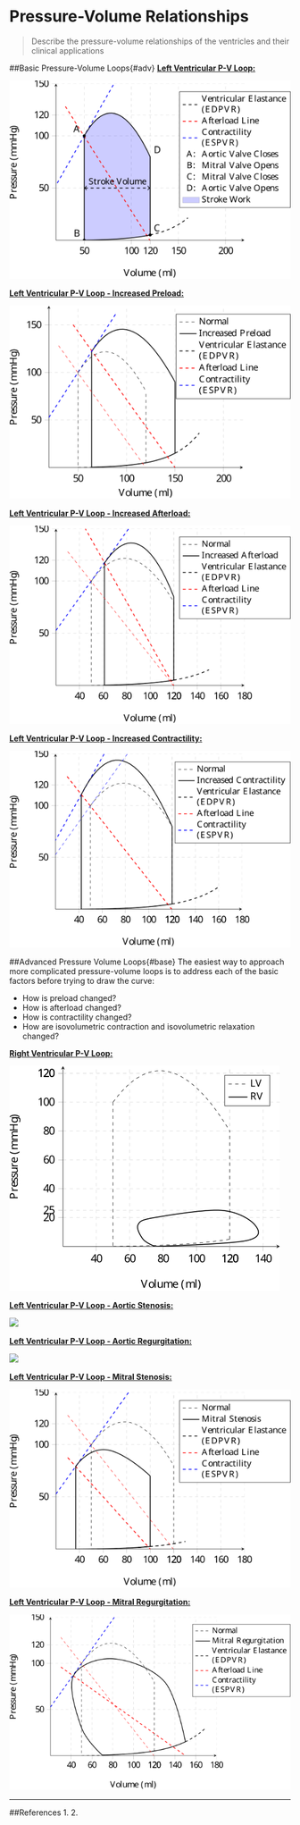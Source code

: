 # Pressure-Volume Relationships
>Describe the pressure-volume relationships of the ventricles and their clinical applications

##Basic Pressure-Volume Loops{#adv}
[**Left Ventricular P-V Loop:**](pressure-volume_relationship.md#base)

<img src="resources\lv-pv-loop.svg">

[**Left Ventricular P-V Loop - Increased Preload:**](pressure-volume_relationship.md#base)

<img src="resources\lv-pv-loop-preload.svg">


[**Left Ventricular P-V Loop - Increased Afterload:**](pressure-volume_relationship.md#base)


<img src="resources\lv-pv-loop-afterload.svg">


[**Left Ventricular P-V Loop - Increased Contractility:**](pressure-volume_relationship.md#base)


<img src="resources\lv-pv-loop-contractility.svg">


##Advanced Pressure Volume Loops{#base}
The easiest way to approach more complicated pressure-volume loops is to address each of the basic factors before trying to draw the curve:
* How is preload changed?
* How is afterload changed?
* How is contractility changed?
* How are isovolumetric contraction and isovolumetric relaxation changed?


[**Right Ventricular P-V Loop:**](pressure-volume_relationship.md#adv)

<img src="resources\rv-pv-loop.svg">


[**Left Ventricular P-V Loop - Aortic Stenosis:**](pressure-volume_relationship.md#adv)

<img src="resources\lv-pv-aorticstenosis.svg">


[**Left Ventricular P-V Loop - Aortic Regurgitation:**](pressure-volume_relationship.md#adv)

<img src="resources\lv-pv-aorticregurg.svg">


[**Left Ventricular P-V Loop - Mitral Stenosis:**](pressure-volume_relationship.md#adv)


<img src="resources\lv-pv-loop-ms.svg">



[**Left Ventricular P-V Loop - Mitral Regurgitation:**](pressure-volume_relationship.md#adv)


<img src="resources\lv-pv-loop-mr.svg">


---

##References
1. 
2. 